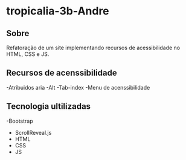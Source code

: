 # tropicalia-3b-Andre
## Sobre
Refatoração de um site implementando recursos de acessibilidade no HTML, CSS e JS.

## Recursos de acenssibilidade 

-Atribuidos aria
-Alt
-Tab-index
-Menu de acenssibilidade 

## Tecnologia ultilizadas
-Bootstrap
- ScrollReveal.js
- HTML
- CSS
- JS